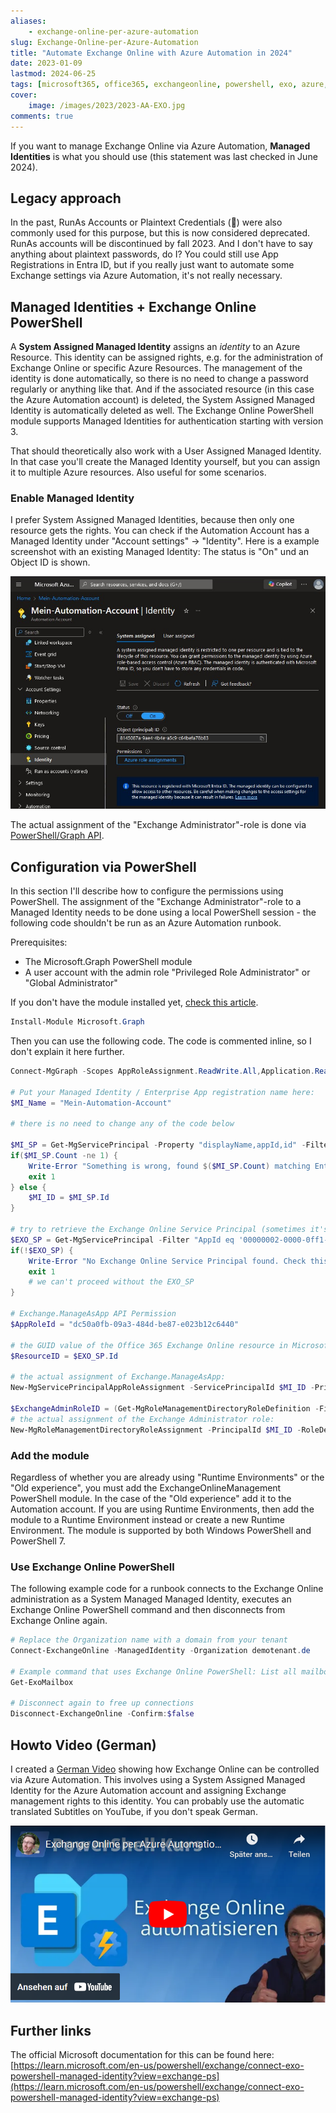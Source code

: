 ```yaml
---
aliases:
    - exchange-online-per-azure-automation
slug: Exchange-Online-per-Azure-Automation
title: "Automate Exchange Online with Azure Automation in 2024"
date: 2023-01-09
lastmod: 2024-06-25
tags: [microsoft365, office365, exchangeonline, powershell, exo, azure, azureautomation]
cover:
    image: /images/2023/2023-AA-EXO.jpg
comments: true
---
```


If you want to manage Exchange Online via Azure Automation, **Managed Identities** is what you should use (this statement was last checked in June 2024).

## Legacy approach

In the past, RunAs Accounts or Plaintext Credentials (🤢) were also commonly used for this purpose, but this is now considered deprecated. RunAs accounts will be  discontinued by fall 2023. And I don't have to say anything about plaintext passwords, do I?
You could still use App Registrations in Entra ID, but if you really just want to automate some Exchange settings via Azure Automation, it's not really necessary.

## Managed Identities + Exchange Online PowerShell

A **System Assigned Managed Identity** assigns an *identity* to an Azure Resource. This identity can be assigned rights, e.g. for the administration of Exchange Online or specific Azure Resources. The management of the identity is done automatically, so there is no need to change a password regularly or anything like that. And if the associated resource (in this case the Azure Automation account) is deleted, the System Assigned Managed Identity is automatically deleted as well.
The Exchange Online PowerShell module supports Managed Identities for authentication starting with version 3.

That should theoretically also work with a User Assigned Managed Identity. In that case you'll create the Managed Identity yourself, but you can assign it to multiple Azure resources. Also useful for some scenarios.

### Enable Managed Identity

I prefer System Assigned Managed Identities, because then only one resource gets the rights. You can check if the Automation Account has a Managed Identity under "Account settings" -> "Identity". Here is a example screenshot with an existing Managed Identity: The status is "On" und an Object ID is shown.

[![Example for an Azure Automation Account with a System Assigned Managed Identity](/images/2024/2024-06-21_AutomationAccount-Managed-Identity.jpg "Example for an Azure Automation Account with a System Assigned Managed Identity")](/images/2024/2024-06-21_AutomationAccount-Managed-Identity.jpg)

The actual assignment of the "Exchange Administrator"-role is done via [PowerShell/Graph API](#configuration-via-powershell).

## Configuration via PowerShell

In this section I'll describe how to configure the permissions using PowerShell. The assignment of the "Exchange Administrator"-role to a Managed Identity needs to be done using a local PowerShell session - the following code shouldn't be run as an Azure Automation runbook.

Prerequisites:

- The Microsoft.Graph PowerShell module
- A user account with the admin role "Privileged Role Administrator" or "Global Administrator"

If you don't have the module installed yet, [check this article](https://learn.microsoft.com/en-us/powershell/microsoftgraph/installation?view=graph-powershell-1.0).

```powershell
Install-Module Microsoft.Graph
```

Then you can use the following code. The code is commented inline, so I don't explain it here further.


```powershell
Connect-MgGraph -Scopes AppRoleAssignment.ReadWrite.All,Application.Read.All,RoleManagement.ReadWrite.Directory

# Put your Managed Identity / Enterprise App registration name here:
$MI_Name = "Mein-Automation-Account" 

# there is no need to change any of the code below

$MI_SP = Get-MgServicePrincipal -Property "displayName,appId,id" -Filter "servicePrincipalType eq 'ManagedIdentity' and DisplayName eq '$($MI_Name)'" -ErrorAction Stop
if($MI_SP.Count -ne 1) {
    Write-Error "Something is wrong, found $($MI_SP.Count) matching Entra Service Principals. Aborting..."
    exit 1
} else {
    $MI_ID = $MI_SP.Id
}

# try to retrieve the Exchange Online Service Principal (sometimes it's not available)
$EXO_SP = Get-MgServicePrincipal -Filter "AppId eq '00000002-0000-0ff1-ce00-000000000000'"
if(!$EXO_SP) {
    Write-Error "No Exchange Online Service Principal found. Check this for troubleshooting: https://learn.microsoft.com/en-us/powershell/exchange/connect-exo-powershell-managed-identity?view=exchange-ps#what-to-do-if-the-office-365-exchange-online-resource-is-not-available-in-microsoft-entra-id"
    exit 1
    # we can't proceed without the EXO_SP
}

# Exchange.ManageAsApp API Permission
$AppRoleId = "dc50a0fb-09a3-484d-be87-e023b12c6440" 

# the GUID value of the Office 365 Exchange Online resource in Microsoft Entra ID. The AppId value is the same in every organization, but the Id value is different in every organization.
$ResourceID = $EXO_SP.Id 

# the actual assignment of Exchange.ManageAsApp:
New-MgServicePrincipalAppRoleAssignment -ServicePrincipalId $MI_ID -PrincipalId $MI_ID -AppRoleId $AppRoleID -ResourceId $ResourceID

$ExchangeAdminRoleID = (Get-MgRoleManagementDirectoryRoleDefinition -Filter "DisplayName eq 'Exchange Administrator'").Id
# the actual assignment of the Exchange Administrator role:
New-MgRoleManagementDirectoryRoleAssignment -PrincipalId $MI_ID -RoleDefinitionId $ExchangeAdminRoleID -DirectoryScopeId "/"
```

### Add the module

Regardless of whether you are already using "Runtime Environments" or the "Old experience", you must add the ExchangeOnlineManagement PowerShell module. In the case of the "Old experience" add it to the Automation account. If you are using Runtime Environments, then add the module to a Runtime Environment instead or create a new Runtime Environment. The module is supported by both Windows PowerShell and PowerShell 7.

### Use Exchange Online PowerShell

The following example code for a runbook connects to the Exchange Online administration as a System Managed Managed Identity, executes an Exchange Online PowerShell command and then disconnects from Exchange Online again.

```powershell
# Replace the Organization name with a domain from your tenant
Connect-ExchangeOnline -ManagedIdentity -Organization demotenant.de

# Example command that uses Exchange Online PowerShell: List all mailboxes
Get-ExoMailbox

# Disconnect again to free up connections
Disconnect-ExchangeOnline -Confirm:$false
```

## Howto Video (German)

I created a [German Video](https://www.youtube.com/watch?v=unXf7ma1NR4) showing how Exchange Online can be controlled via Azure Automation. This involves using a System Assigned Managed Identity for the Azure Automation account and assigning Exchange management rights to this identity. You can probably use the automatic translated Subtitles on YouTube, if you don't speak German.

[![German Video: Manage Exchange Online via Azure Automation (YouTube)](/images/2023/2023-01-09_Azure_Automation_Exchange_online_thumbnail.png "German Video: Manage Exchange Online via Azure Automation (YouTube)")](https://www.youtube.com/watch?v=unXf7ma1NR4)

## Further links

The official Microsoft documentation for this can be found here: [https://learn.microsoft.com/en-us/powershell/exchange/connect-exo-powershell-managed-identity?view=exchange-ps](https://learn.microsoft.com/en-us/powershell/exchange/connect-exo-powershell-managed-identity?view=exchange-ps)
